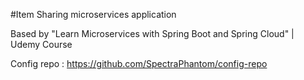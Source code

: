 #Item Sharing microservices application 

Based by "Learn Microservices with Spring Boot and Spring Cloud" | Udemy Course

Config repo : https://github.com/SpectraPhantom/config-repo
